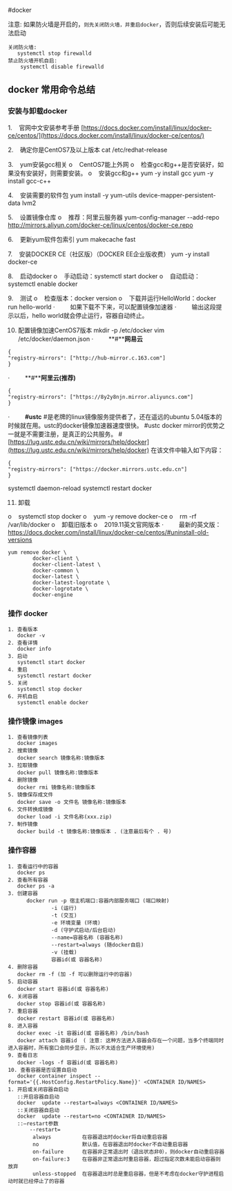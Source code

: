 #docker 

 注意: 如果防火墙是开启的，`则先关闭防火墙，并重启docker`，否则后续安装后可能无法启动 
 ```
 关闭防火墙:
	systemctl stop firewalld
 禁止防火墙开机自启: 
	 systemctl disable firewalld
```

## docker 常用命令总结

### 安装与卸载docker
1.    官网中文安装参考手册
[https://docs.docker.com/install/linux/docker-ce/centos/](https://docs.docker.com/install/linux/docker-ce/centos/)

2.    确定你是CentOS7及以上版本
cat /etc/redhat-release

3.    yum安装gcc相关
o    CentOS7能上外网
o    检查gcc和g++是否安装好，如果没有安装好，则需要安装。
o    安装gcc和g++
yum -y install gcc
yum -y install gcc-c++

4.    安装需要的软件包
yum install -y yum-utils device-mapper-persistent-data lvm2

5.    设置镜像仓库
o    推荐：阿里云服务器
yum-config-manager --add-repo http://mirrors.aliyun.com/docker-ce/linux/centos/docker-ce.repo

6.    更新yum软件包索引
yum makecache fast

7.    安装DOCKER CE（社区版）（DOCKER EE企业版收费）
yum -y install docker-ce

8.    启动docker
o    手动启动：systemctl start docker
o    自动启动：systemctl enable docker 

9.    测试
o    检查版本：docker version
o    下载并运行HelloWorld：docker run hello-world
·         如果下载不下来，可以配置镜像加速器
·         输出这段提示以后，hello world就会停止运行，容器自动终止。

10. 配置镜像加速CentOS7版本
mkdir -p /etc/docker
vim  /etc/docker/daemon.json
·         **#****网易云**
```
{
"registry-mirrors": ["http://hub-mirror.c.163.com"]
}
```

·         **#****阿里云(推荐)**
```
{
"registry-mirrors": ["https://8y2y8njn.mirror.aliyuncs.com"]
}
```

·         **#ustc**
#是老牌的linux镜像服务提供者了，还在遥远的ubuntu 5.04版本的时候就在用。ustc的docker镜像加速器速度很快。
#ustc docker mirror的优势之一就是不需要注册，是真正的公共服务。
#[https://lug.ustc.edu.cn/wiki/mirrors/help/docker](https://lug.ustc.edu.cn/wiki/mirrors/help/docker)
在该文件中输入如下内容：
```
{  
"registry-mirrors": ["https://docker.mirrors.ustc.edu.cn"]  
}
```
systemctl daemon-reload
systemctl restart docker

11. 卸载

o    systemctl stop docker
o    yum -y remove docker-ce
o    rm -rf /var/lib/docker
o    卸载旧版本
o    2019.11英文官网版本
·         最新的英文版：https://docs.docker.com/install/linux/docker-ce/centos/#uninstall-old-versions
```
yum remove docker \
		docker-client \
		docker-client-latest \
		docker-common \
		docker-latest \
		docker-latest-logrotate \
		docker-logrotate \
		docker-engine
```




### 操作 docker
```docker
1. 查看版本
   docker -v 
2. 查看详情
   docker info 
3. 启动
   systemctl start docker 
4. 重启
   systemctl restart docker 
5. 关闭
   systemctl stop docker 
6. 开机自启
   systemctl enable docker 
```


### 操作镜像 images
```images
1. 查看镜像列表
   docker images 
2. 搜索镜像
   docker search 镜像名称:镜像版本 
3. 拉取镜像
   docker pull 镜像名称:镜像版本
4. 删除镜像
   docker rmi 镜像名称:镜像版本
5. 镜像保存成文件
   docker save -o 文件名 镜像名称:镜像版本
6. 文件转换成镜像
   docker load -i 文件名称(xxx.zip)
7. 制作镜像 
   docker build -t 镜像名称:镜像版本 . (注意最后有个 . 号)
```


### 操作容器

```
1. 查看运行中的容器
   docker ps
2. 查看所有容器
   docker ps -a
3. 创建容器
      docker run -p 宿主机端口:容器内部服务端口 (端口映射)
			  -i (运行)
			  -t (交互)
			  -e 环境变量 (环境)
			  -d (守护式启动/后台启动)
			  --name=容器名称 (容器名称)
			  --restart=always (随docker自启)
			  -v (挂载)
			  容器id(或 容器名称)
4. 删除容器
   docker rm -f (加 -f 可以删除运行中的容器)
5. 启动容器
   docker start 容器id(或 容器名称)
6. 关闭容器
   docker stop 容器id(或 容器名称)
7. 重启容器
   docker restart 容器id(或 容器名称)
8. 进入容器
   docker exec -it 容器id(或 容器名称) /bin/bash
   docker attach 容器id  ( 注意: 这种方法进入容器会存在一个问题，当多个终端同时进入容器时，所有窗口会同步显示，所以不太适合生产环境使用)
9. 查看日志
   docker -logs -f 容器id(或 容器名称)
10. 查看容器是否设置自启动
   docker container inspect --format='{{.HostConfig.RestartPolicy.Name}}' <CONTAINER ID/NAMES>
1. 开启或关闭容器自启动
   ::开启容器自启动
   docker  update --restart=always <CONTAINER ID/NAMES>
   ::关闭容器自启动
   docker  update --restart=no <CONTAINER ID/NAMES>
   ::–restart参数
	   --restart=
		always			在容器退出时docker将自动重启容器
		no				默认值，在容器退出时docker不自动重启容器
		on-failure		在容器非正常退出时（退出状态非0），则docker自动重启容器
		on-failure:3	在容器非正常退出时重启容器，超过指定次数未能启动容器则放弃
		unless-stopped	在容器退出时总是重启容器，但是不考虑在docker守护进程启动时就已经停止了的容器






```

